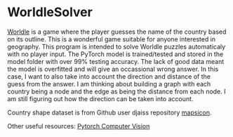 # WorldleSolver
[Worldle](https://worldle.teuteuf.fr/) is a game where the player guesses the name of the country based on its outline. This is a wonderful game suitable for anyone interested in geography. This program is intended to solve Worldle puzzles automaticaly with no player input. The PyTorch model is trained/tested and stored in the model folder with over 99% testing accuracy. The lack of good data meant the model is overfitted and will give an occassional wrong answer. In this case, I want to also take into account the direction and distance of the guess from the answer. I am thinking about building a graph with each country being a node and the edge as being the distance from each node. I am still figuring out how the direction can be taken into account. 

Country shape dataset is from Github user djaiss repository [mapsicon](https://github.com/djaiss/mapsicon). 

Other useful resources:
[Pytorch Computer Vision](https://www.learnpytorch.io/03_pytorch_computer_vision/)

